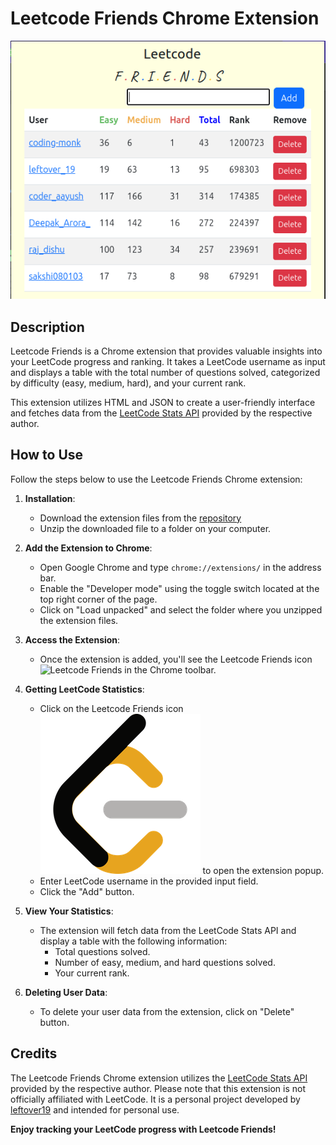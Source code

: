 # Leetcode Friends Chrome Extension

![Leetcode Friends](preview.png)

## Description

Leetcode Friends is a Chrome extension that provides valuable insights into your LeetCode progress and ranking. It takes a LeetCode username as input and displays a table with the total number of questions solved, categorized by difficulty (easy, medium, hard), and your current rank.

This extension utilizes HTML and JSON to create a user-friendly interface and fetches data from the [LeetCode Stats API](https://leetcode-stats-api.herokuapp.com/) provided by the respective author.

## How to Use

Follow the steps below to use the Leetcode Friends Chrome extension:

1. **Installation**:
   - Download the extension files from the [repository](https://github.com/leftover19/LeetocdeFriends)
   - Unzip the downloaded file to a folder on your computer.

2. **Add the Extension to Chrome**:
   - Open Google Chrome and type `chrome://extensions/` in the address bar.
   - Enable the "Developer mode" using the toggle switch located at the top right corner of the page.
   - Click on "Load unpacked" and select the folder where you unzipped the extension files.

3. **Access the Extension**:
   - Once the extension is added, you'll see the Leetcode Friends icon ![Leetcode Friends](icons/leetcode.ico) in the Chrome toolbar.

4. **Getting LeetCode Statistics**:
   - Click on the Leetcode Friends icon ![Leetcode Friends](icons/leetcode.png) to open the extension popup.
   - Enter LeetCode username in the provided input field.
   - Click the "Add" button.

5. **View Your Statistics**:
   - The extension will fetch data from the LeetCode Stats API and display a table with the following information:
     - Total questions solved.
     - Number of easy, medium, and hard questions solved.
     - Your current rank.

6. **Deleting User Data**:
   - To delete your user data from the extension, click on "Delete" button.

## Credits

The Leetcode Friends Chrome extension utilizes the [LeetCode Stats API](https://leetcode-stats-api.herokuapp.com/) provided by the respective author.
Please note that this extension is not officially affiliated with LeetCode. It is a personal project developed by [leftover19](https://github.com/leftover19/) and intended for personal use.

**Enjoy tracking your LeetCode progress with Leetcode Friends!**
